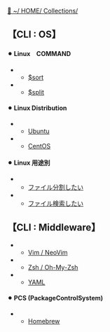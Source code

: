 [🔗 ~/ HOME/ Collections/](https://gitpress.io/@sh16ma/collections)

## 【CLI : OS】　
#### ⚫︎ Linux　COMMAND
- - [$sort](linux_sort)
- - [$split](linux_split)

#### ⚫︎ Linux Distribution
- - [Ubuntu](os_ubuntu)
- - [CentOS](os_centos)

#### ⚫︎ Linux 用途別
- - [ファイル分割したい](want_)
- - [ファイル検索したい](want_)



## 【CLI : Middleware】
- - [Vim / NeoVim](mw_vim)
- - [Zsh / Oh-My-Zsh](mw_zsh)
- - [YAML](mw_yaml.md)

#### ⚫︎ PCS (PackageControlSystem)
- - [Homebrew](pcs_brew.md)
